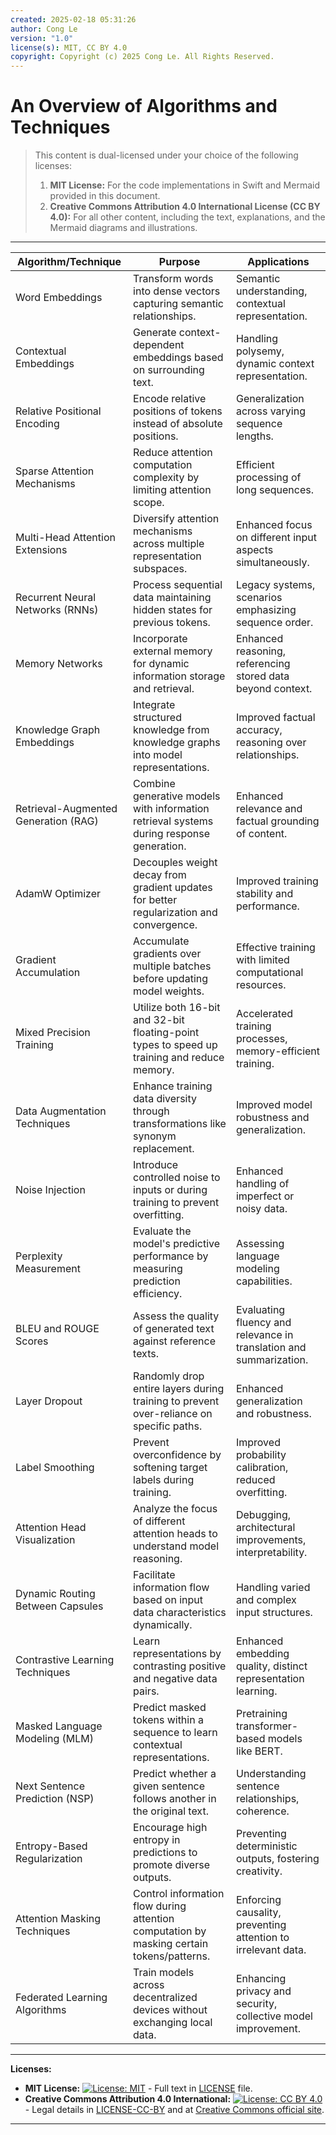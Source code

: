 ```yaml
---
created: 2025-02-18 05:31:26
author: Cong Le
version: "1.0"
license(s): MIT, CC BY 4.0
copyright: Copyright (c) 2025 Cong Le. All Rights Reserved.
---
```




# An Overview of Algorithms and Techniques
> This content is dual-licensed under your choice of the following licenses:
> 1.  **MIT License:** For the code implementations in Swift and Mermaid provided in this document.
> 2.  **Creative Commons Attribution 4.0 International License (CC BY 4.0):** For all other content, including the text, explanations, and the Mermaid diagrams and illustrations.

---


| **Algorithm/Technique**               | **Purpose**                                                                                  | **Applications**                                           |
|---------------------------------------|----------------------------------------------------------------------------------------------|------------------------------------------------------------|
| Word Embeddings                       | Transform words into dense vectors capturing semantic relationships.                        | Semantic understanding, contextual representation.        |
| Contextual Embeddings                 | Generate context-dependent embeddings based on surrounding text.                            | Handling polysemy, dynamic context representation.         |
| Relative Positional Encoding          | Encode relative positions of tokens instead of absolute positions.                           | Generalization across varying sequence lengths.            |
| Sparse Attention Mechanisms           | Reduce attention computation complexity by limiting attention scope.                         | Efficient processing of long sequences.                    |
| Multi-Head Attention Extensions       | Diversify attention mechanisms across multiple representation subspaces.                     | Enhanced focus on different input aspects simultaneously.   |
| Recurrent Neural Networks (RNNs)      | Process sequential data maintaining hidden states for previous tokens.                       | Legacy systems, scenarios emphasizing sequence order.       |
| Memory Networks                       | Incorporate external memory for dynamic information storage and retrieval.                   | Enhanced reasoning, referencing stored data beyond context.|
| Knowledge Graph Embeddings            | Integrate structured knowledge from knowledge graphs into model representations.             | Improved factual accuracy, reasoning over relationships.    |
| Retrieval-Augmented Generation (RAG)  | Combine generative models with information retrieval systems during response generation.     | Enhanced relevance and factual grounding of content.        |
| AdamW Optimizer                       | Decouples weight decay from gradient updates for better regularization and convergence.      | Improved training stability and performance.               |
| Gradient Accumulation                  | Accumulate gradients over multiple batches before updating model weights.                    | Effective training with limited computational resources.    |
| Mixed Precision Training              | Utilize both 16-bit and 32-bit floating-point types to speed up training and reduce memory.  | Accelerated training processes, memory-efficient training.  |
| Data Augmentation Techniques          | Enhance training data diversity through transformations like synonym replacement.           | Improved model robustness and generalization.              |
| Noise Injection                       | Introduce controlled noise to inputs or during training to prevent overfitting.              | Enhanced handling of imperfect or noisy data.               |
| Perplexity Measurement                | Evaluate the model's predictive performance by measuring prediction efficiency.              | Assessing language modeling capabilities.                   |
| BLEU and ROUGE Scores                  | Assess the quality of generated text against reference texts.                                | Evaluating fluency and relevance in translation and summarization.|
| Layer Dropout                         | Randomly drop entire layers during training to prevent over-reliance on specific paths.      | Enhanced generalization and robustness.                     |
| Label Smoothing                       | Prevent overconfidence by softening target labels during training.                           | Improved probability calibration, reduced overfitting.      |
| Attention Head Visualization          | Analyze the focus of different attention heads to understand model reasoning.                 | Debugging, architectural improvements, interpretability.    |
| Dynamic Routing Between Capsules      | Facilitate information flow based on input data characteristics dynamically.                  | Handling varied and complex input structures.               |
| Contrastive Learning Techniques       | Learn representations by contrasting positive and negative data pairs.                      | Enhanced embedding quality, distinct representation learning.|
| Masked Language Modeling (MLM)        | Predict masked tokens within a sequence to learn contextual representations.                  | Pretraining transformer-based models like BERT.             |
| Next Sentence Prediction (NSP)        | Predict whether a given sentence follows another in the original text.                        | Understanding sentence relationships, coherence.            |
| Entropy-Based Regularization          | Encourage high entropy in predictions to promote diverse outputs.                            | Preventing deterministic outputs, fostering creativity.     |
| Attention Masking Techniques          | Control information flow during attention computation by masking certain tokens/patterns.     | Enforcing causality, preventing attention to irrelevant data.|
| Federated Learning Algorithms         | Train models across decentralized devices without exchanging local data.                     | Enhancing privacy and security, collective model improvement.|



---
**Licenses:**

- **MIT License:**  [![License: MIT](https://img.shields.io/badge/License-MIT-yellow.svg)](LICENSE) - Full text in [LICENSE](LICENSE) file.
- **Creative Commons Attribution 4.0 International:** [![License: CC BY 4.0](https://licensebuttons.net/l/by/4.0/88x31.png)](LICENSE-CC-BY) - Legal details in [LICENSE-CC-BY](LICENSE-CC-BY) and at [Creative Commons official site](http://creativecommons.org/licenses/by/4.0/).

---